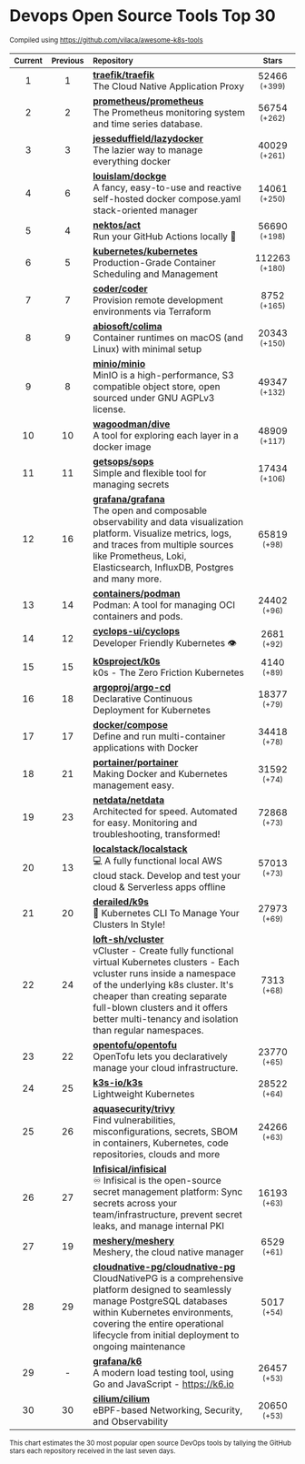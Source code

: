 # Devops Open Source Tools Top 30
<sup>Compiled using https://github.com/vilaca/awesome-k8s-tools</sup>
<div align="center">

|<sub>Current</sub>|<sub>Previous</sub>|<sub>Repository</sub>|<sub>Stars</sub>|
|:---:|:---:|:---|:---:|
|1|1|[**traefik/traefik**](https://github.com/traefik/traefik)<br/>The Cloud Native Application Proxy|52466 <sup>(+399)</sup>|
|2|2|[**prometheus/prometheus**](https://github.com/prometheus/prometheus)<br/>The Prometheus monitoring system and time series database.|56754 <sup>(+262)</sup>|
|3|3|[**jesseduffield/lazydocker**](https://github.com/jesseduffield/lazydocker)<br/>The lazier way to manage everything docker|40029 <sup>(+261)</sup>|
|4|6|[**louislam/dockge**](https://github.com/louislam/dockge)<br/>A fancy, easy-to-use and reactive self-hosted docker compose.yaml stack-oriented manager|14061 <sup>(+250)</sup>|
|5|4|[**nektos/act**](https://github.com/nektos/act)<br/>Run your GitHub Actions locally 🚀|56690 <sup>(+198)</sup>|
|6|5|[**kubernetes/kubernetes**](https://github.com/kubernetes/kubernetes)<br/>Production-Grade Container Scheduling and Management|112263 <sup>(+180)</sup>|
|7|7|[**coder/coder**](https://github.com/coder/coder)<br/>Provision remote development environments via Terraform|8752 <sup>(+165)</sup>|
|8|9|[**abiosoft/colima**](https://github.com/abiosoft/colima)<br/>Container runtimes on macOS (and Linux) with minimal setup|20343 <sup>(+150)</sup>|
|9|8|[**minio/minio**](https://github.com/minio/minio)<br/>MinIO is a high-performance, S3 compatible object store, open sourced under GNU AGPLv3 license.|49347 <sup>(+132)</sup>|
|10|10|[**wagoodman/dive**](https://github.com/wagoodman/dive)<br/>A tool for exploring each layer in a docker image|48909 <sup>(+117)</sup>|
|11|11|[**getsops/sops**](https://github.com/getsops/sops)<br/>Simple and flexible tool for managing secrets|17434 <sup>(+106)</sup>|
|12|16|[**grafana/grafana**](https://github.com/grafana/grafana)<br/>The open and composable observability and data visualization platform. Visualize metrics, logs, and traces from multiple sources like Prometheus, Loki, Elasticsearch, InfluxDB, Postgres and many more. |65819 <sup>(+98)</sup>|
|13|14|[**containers/podman**](https://github.com/containers/podman)<br/>Podman: A tool for managing OCI containers and pods.|24402 <sup>(+96)</sup>|
|14|12|[**cyclops-ui/cyclops**](https://github.com/cyclops-ui/cyclops)<br/>Developer Friendly Kubernetes 👁️|2681 <sup>(+92)</sup>|
|15|15|[**k0sproject/k0s**](https://github.com/k0sproject/k0s)<br/>k0s - The Zero Friction Kubernetes|4140 <sup>(+89)</sup>|
|16|18|[**argoproj/argo-cd**](https://github.com/argoproj/argo-cd)<br/>Declarative Continuous Deployment for Kubernetes|18377 <sup>(+79)</sup>|
|17|17|[**docker/compose**](https://github.com/docker/compose)<br/>Define and run multi-container applications with Docker|34418 <sup>(+78)</sup>|
|18|21|[**portainer/portainer**](https://github.com/portainer/portainer)<br/>Making Docker and Kubernetes management easy.|31592 <sup>(+74)</sup>|
|19|23|[**netdata/netdata**](https://github.com/netdata/netdata)<br/>Architected for speed. Automated for easy. Monitoring and troubleshooting, transformed!|72868 <sup>(+73)</sup>|
|20|13|[**localstack/localstack**](https://github.com/localstack/localstack)<br/>💻 A fully functional local AWS cloud stack. Develop and test your cloud & Serverless apps offline|57013 <sup>(+73)</sup>|
|21|20|[**derailed/k9s**](https://github.com/derailed/k9s)<br/>🐶 Kubernetes CLI To Manage Your Clusters In Style!|27973 <sup>(+69)</sup>|
|22|24|[**loft-sh/vcluster**](https://github.com/loft-sh/vcluster)<br/>vCluster - Create fully functional virtual Kubernetes clusters - Each vcluster runs inside a namespace of the underlying k8s cluster. It's cheaper than creating separate full-blown clusters and it offers better multi-tenancy and isolation than regular namespaces.|7313 <sup>(+68)</sup>|
|23|22|[**opentofu/opentofu**](https://github.com/opentofu/opentofu)<br/>OpenTofu lets you declaratively manage your cloud infrastructure.|23770 <sup>(+65)</sup>|
|24|25|[**k3s-io/k3s**](https://github.com/k3s-io/k3s)<br/>Lightweight Kubernetes|28522 <sup>(+64)</sup>|
|25|26|[**aquasecurity/trivy**](https://github.com/aquasecurity/trivy)<br/>Find vulnerabilities, misconfigurations, secrets, SBOM in containers, Kubernetes, code repositories, clouds and more|24266 <sup>(+63)</sup>|
|26|27|[**Infisical/infisical**](https://github.com/Infisical/infisical)<br/>♾ Infisical is the open-source secret management platform: Sync secrets across your team/infrastructure, prevent secret leaks, and manage internal PKI|16193 <sup>(+63)</sup>|
|27|19|[**meshery/meshery**](https://github.com/meshery/meshery)<br/>Meshery, the cloud native manager|6529 <sup>(+61)</sup>|
|28|29|[**cloudnative-pg/cloudnative-pg**](https://github.com/cloudnative-pg/cloudnative-pg)<br/>CloudNativePG is a comprehensive platform designed to seamlessly manage PostgreSQL databases within Kubernetes environments, covering the entire operational lifecycle from initial deployment to ongoing maintenance|5017 <sup>(+54)</sup>|
|29|-|[**grafana/k6**](https://github.com/grafana/k6)<br/>A modern load testing tool, using Go and JavaScript - https://k6.io|26457 <sup>(+53)</sup>|
|30|30|[**cilium/cilium**](https://github.com/cilium/cilium)<br/>eBPF-based Networking, Security, and Observability|20650 <sup>(+53)</sup>|


</div>

<sub>This chart estimates the 30 most popular open source DevOps tools by tallying the GitHub stars each repository received in the last seven days.</sub>
